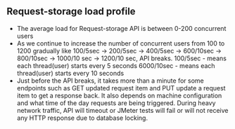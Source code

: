 Request-storage load profile
-----------------------------------------------
* The average load for Request-storage API is between 0-200 concurrent users
* As we continue to increase the number of concurrent users from 100 to 1200 gradually like 100/5sec -> 200/5sec -> 400/5sec -> 600/10sec -> 800/10sec -> 1000/10 sec -> 1200/10 sec, API breaks. 
100/5sec - means each thread(user) starts every 5 seconds 
6000/10sec - means each thread(user) starts every 10 seconds
* Just before the API breaks, it takes more than a minute for some endpoints such as GET updated request item and PUT update a request item to get a response back. It also depends on machine configuration and what time of the day requests are being triggered. During heavy network traffic, API will timeout or JMeter tests will fail or will not receive any HTTP response due to database locking.